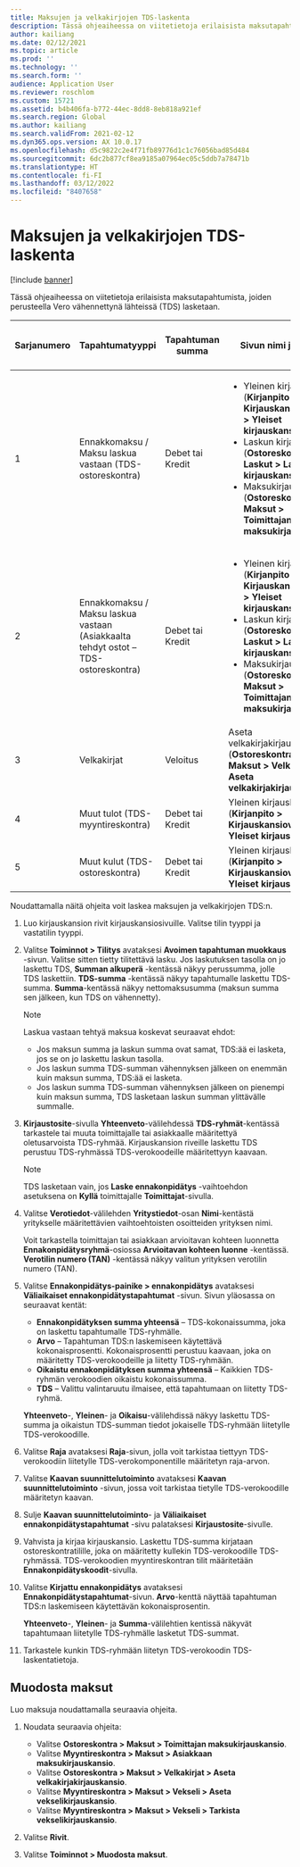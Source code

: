 ```yaml
---
title: Maksujen ja velkakirjojen TDS-laskenta
description: Tässä ohjeaiheessa on viitetietoja erilaisista maksutapahtumista, joiden perusteella Vero vähennettynä lähteissä (TDS) lasketaan.
author: kailiang
ms.date: 02/12/2021
ms.topic: article
ms.prod: ''
ms.technology: ''
ms.search.form: ''
audience: Application User
ms.reviewer: roschlom
ms.custom: 15721
ms.assetid: b4b406fa-b772-44ec-8dd8-8eb818a921ef
ms.search.region: Global
ms.author: kailiang
ms.search.validFrom: 2021-02-12
ms.dyn365.ops.version: AX 10.0.17
ms.openlocfilehash: d5c9822c2e4f71fb89776d1c1c76056bad85d484
ms.sourcegitcommit: 6dc2b877cf8ea9185a07964ec05c5ddb7a78471b
ms.translationtype: HT
ms.contentlocale: fi-FI
ms.lasthandoff: 03/12/2022
ms.locfileid: "8407658"
---
```

# <a name="tds-calculation-on-payments-and-promissory-notes"></a>Maksujen ja velkakirjojen TDS-laskenta

[!include [banner](../includes/banner.md)]

Tässä ohjeaiheessa on viitetietoja erilaisista maksutapahtumista, joiden perusteella Vero vähennettynä lähteissä (TDS) lasketaan.

| Sarjanumero | Tapahtumatyyppi | Tapahtuman summa | Sivun nimi ja polku | Tilin tyyppi ja vastatilin tyyppi |
|---------------|------------------|--------------------|--------------------|--------------------------------------|
| 1             | Ennakkomaksu / Maksu laskua vastaan (TDS-ostoreskontra) | Debet tai Kredit | <ul><li>Yleinen kirjauskansio (**Kirjanpito \> Kirjauskansioviennit \> Yleiset kirjauskansiot**)</li><li>Laskun kirjauskansio (**Ostoreskontra \> Laskut \> Laskun kirjauskansio**)</li><li>Maksukirjauskansio (**Ostoreskontra \> Maksut \> Toimittajan maksukirjauskansio**)</li></ul> | Toimittaja (Dr.), Pankki (Cr.) |
| 2             | Ennakkomaksu / Maksu laskua vastaan (Asiakkaalta tehdyt ostot – TDS-ostoreskontra) | Debet tai Kredit | <ul><li>Yleinen kirjauskansio (**Kirjanpito \> Kirjauskansioviennit \> Yleiset kirjauskansiot**)</li><li>Laskun kirjauskansio (**Ostoreskontra \> Laskut \> Laskun kirjauskansio**)</li><li>Maksukirjauskansio (**Ostoreskontra \> Maksut \> Toimittajan maksukirjauskansio**)</li></ul> | Asiakas (Dr.), Pankki (Cr.) |
| 3             | Velkakirjat | Veloitus | Aseta velkakirjakirjauskansio (**Ostoreskontra \> Maksut \> Velkakirjat \> Aseta velkakirjakirjauskansio**) | Toimittaja (Dr.), Kirjanpito (Cr.) |
| 4             | Muut tulot (TDS-myyntireskontra) | Debet tai Kredit | Yleinen kirjauskansio (**Kirjanpito \> Kirjauskansioviennit \> Yleiset kirjauskansiot**) | Pankki (Dr.), Kirjanpito (Cr.) |
| 5             | Muut kulut (TDS-ostoreskontra) | Debet tai Kredit | Yleinen kirjauskansio (**Kirjanpito \> Kirjauskansioviennit \> Yleiset kirjauskansiot**) | Pankki (Dr.), Kirjanpito (Cr.) |

Noudattamalla näitä ohjeita voit laskea maksujen ja velkakirjojen TDS:n.

1. Luo kirjauskansion rivit kirjauskansiosivuille. Valitse tilin tyyppi ja vastatilin tyyppi.
2. Valitse **Toiminnot \> Tilitys** avataksesi **Avoimen tapahtuman muokkaus** -sivun. Valitse sitten tietty tilitettävä lasku. Jos laskutuksen tasolla on jo laskettu TDS, **Summan alkuperä** -kentässä näkyy perussumma, jolle TDS laskettiin. **TDS-summa** -kentässä näkyy tapahtumalle laskettu TDS-summa. **Summa**-kentässä näkyy nettomaksusumma (maksun summa sen jälkeen, kun TDS on vähennetty).

    > [!NOTE]
    > Laskua vastaan tehtyä maksua koskevat seuraavat ehdot:
    >
    > - Jos maksun summa ja laskun summa ovat samat, TDS:ää ei lasketa, jos se on jo laskettu laskun tasolla.
    > - Jos laskun summa TDS-summan vähennyksen jälkeen on enemmän kuin maksun summa, TDS:ää ei lasketa.
    > - Jos laskun summa TDS-summan vähennyksen jälkeen on pienempi kuin maksun summa, TDS lasketaan laskun summan ylittävälle summalle.

3. **Kirjaustosite**-sivulla **Yhteenveto**-välilehdessä **TDS-ryhmät**-kentässä tarkastele tai muuta toimittajalle tai asiakkaalle määritettyä oletusarvoista TDS-ryhmää. Kirjauskansion riveille laskettu TDS perustuu TDS-ryhmässä TDS-verokoodeille määritettyyn kaavaan.

    > [!NOTE]
    > TDS lasketaan vain, jos **Laske ennakonpidätys** -vaihtoehdon asetuksena on **Kyllä** toimittajalle **Toimittajat**-sivulla.

4. Valitse **Verotiedot**-välilehden **Yritystiedot**-osan **Nimi**-kentästä yritykselle määritettävien vaihtoehtoisten osoitteiden yrityksen nimi.

    Voit tarkastella toimittajan tai asiakkaan arvioitavan kohteen luonnetta **Ennakonpidätysryhmä**-osiossa **Arvioitavan kohteen luonne** -kentässä. **Verotilin numero (TAN)** -kentässä näkyy valitun yrityksen verotilin numero (TAN).

5. Valitse **Ennakonpidätys-painike \> ennakonpidätys** avataksesi **Väliaikaiset ennakonpidätystapahtumat** -sivun. Sivun yläosassa on seuraavat kentät:

    - **Ennakonpidätyksen summa yhteensä** – TDS-kokonaissumma, joka on laskettu tapahtumalle TDS-ryhmälle.
    - **Arvo** – Tapahtuman TDS:n laskemiseen käytettävä kokonaisprosentti. Kokonaisprosentti perustuu kaavaan, joka on määritetty TDS-verokoodeille ja liitetty TDS-ryhmään.
    - **Oikaistu ennakonpidätyksen summa yhteensä** – Kaikkien TDS-ryhmän verokoodien oikaistu kokonaissumma.
    - **TDS** – Valittu valintaruutu ilmaisee, että tapahtumaan on liitetty TDS-ryhmä.

    **Yhteenveto**-, **Yleinen**- ja **Oikaisu**-välilehdissä näkyy laskettu TDS-summa ja oikaistun TDS-summan tiedot jokaiselle TDS-ryhmään liitetylle TDS-verokoodille.

6. Valitse **Raja** avataksesi **Raja**-sivun, jolla voit tarkistaa tiettyyn TDS-verokoodiin liitetylle TDS-verokomponentille määritetyn raja-arvon.
7. Valitse **Kaavan suunnittelutoiminto** avataksesi **Kaavan suunnittelutoiminto** -sivun, jossa voit tarkistaa tietylle TDS-verokoodille määritetyn kaavan.
8. Sulje **Kaavan suunnittelutoiminto**- ja **Väliaikaiset ennakonpidätystapahtumat** -sivu palataksesi **Kirjaustosite**-sivulle.
9. Vahvista ja kirjaa kirjauskansio. Laskettu TDS-summa kirjataan ostoreskontratilille, joka on määritetty kullekin TDS-verokoodille TDS-ryhmässä. TDS-verokoodien myyntireskontran tilit määritetään **Ennakonpidätyskoodit**-sivulla.
10. Valitse **Kirjattu ennakonpidätys** avataksesi **Ennakonpidätystapahtumat**-sivun. **Arvo**-kenttä näyttää tapahtuman TDS:n laskemiseen käytettävän kokonaisprosentin.

    **Yhteenveto**-, **Yleinen**- ja **Summa**-välilehtien kentissä näkyvät tapahtumaan liitetylle TDS-ryhmälle lasketut TDS-summat.

11. Tarkastele kunkin TDS-ryhmään liitetyn TDS-verokoodin TDS-laskentatietoja.

## <a name="generate-payments"></a>Muodosta maksut

Luo maksuja noudattamalla seuraavia ohjeita.

1. Noudata seuraavia ohjeita:

    - Valitse **Ostoreskontra \> Maksut \> Toimittajan maksukirjauskansio**.
    - Valitse **Myyntireskontra \> Maksut \> Asiakkaan maksukirjauskansio**.
    - Valitse **Ostoreskontra \> Maksut \> Velkakirjat \> Aseta velkakirjakirjauskansio**.
    - Valitse **Myyntireskontra \> Maksut \> Vekseli \> Aseta vekselikirjauskansio**.
    - Valitse **Myyntireskontra \> Maksut \> Vekseli \> Tarkista vekselikirjauskansio**.

2. Valitse **Rivit**.
3. Valitse **Toiminnot \> Muodosta maksut**.
